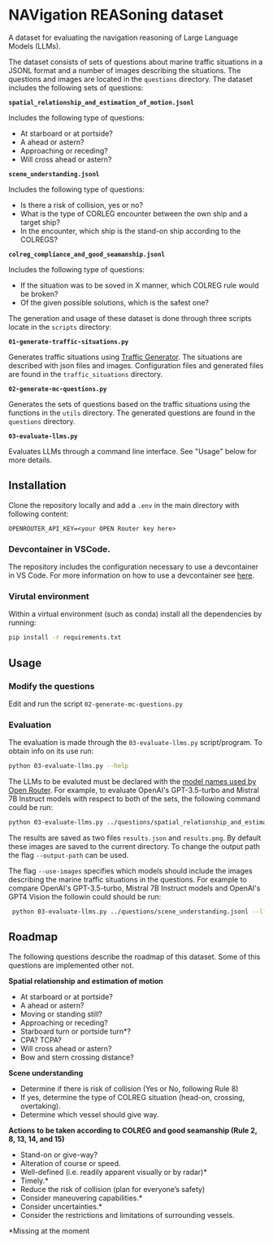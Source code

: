 # NAVigation REASoning dataset

A dataset for evaluating the navigation reasoning of Large Language Models (LLMs).

The dataset consists of sets of questions about marine traffic situations in a JSONL format and a number of images describing the situations. The questions and images are located in the `questions` directory. The dataset includes the following sets of questions:

**`spatial_relationship_and_estimation_of_motion.jsonl`**

Includes the following type of questions:

- At starboard or at portside?
- A ahead or astern?
- Approaching or receding?
- Will cross ahead or astern?

**`scene_understanding.jsonl`**

Includes the following type of questions:

- Is there a risk of collision, yes or no?
- What is the type of CORLEG encounter between the own ship and a target ship?
- In the encounter, which ship is the stand-on ship according to the COLREGS?

**`colreg_compliance_and_good_seamanship.jsonl`**

Includes the following type of questions:

- If the situation was to be soved in X manner, which COLREG rule would be broken?
- Of the given possible solutions, which is the safest one?

The generation and usage of these dataset is done through three scripts locate in the `scripts` directory:

**`01-generate-traffic-situations.py`**

Generates traffic situations using [Traffic Generator](https://github.com/dnv-opensource/ship-traffic-generator). The situations are described with json files and images. Configuration files and generated files are found in the `traffic_situations` directory.

**`02-generate-mc-questions.py`**

Generates the sets of questions based on the traffic situations using the functions in the `utils` directory. The generated questions are found in the `questions` directory.

**`03-evaluate-llms.py`**

Evaluates LLMs through a command line interface. See "Usage" below for more details.

## Installation

Clone the repository locally and add a `.env` in the main directory with following content:

```
OPENROUTER_API_KEY=<your OPEN Router key here>
```

### Devcontainer in VSCode.

The repository includes the configuration necessary to use a devcontainer in VS Code. For more information on how to use a devcontainer see [here](https://code.visualstudio.com/docs/devcontainers/tutorial).

### Virutal environment

Within a virtual environment (such as conda) install all the dependencies by running:

```bash
pip install -r requirements.txt
```

## Usage

### Modify the questions

Edit and run the script `02-generate-mc-questions.py`

### Evaluation

The evaluation is made through the `03-evaluate-llms.py` script/program. To obtain info on its use run:

```bash
python 03-evaluate-llms.py --help
```

The LLMs to be evaluted must be declared with the [model names used by Open Router](https://openrouter.ai/docs#models). For example, to evaluate OpenAI's GPT-3.5-turbo and Mistral 7B Instruct models with respect to both of the sets, the following command could be run:

```bash
python 03-evaluate-llms.py ../questions/spatial_relationship_and_estimation_of_motion.jsonl ../questions/scene_understanding.jsonl --llms  openai/gpt-3.5-turbo mistralai/mistral-7b-instruct
```

The results are saved as two files `results.json` and `results.png`. By default these images are saved to the current directory. To change the output path the flag `--output-path` can be used.

The flag `--use-images` specifies which models should include the images describing the marine traffic situations in the questions. For example to compare OpenAI's GPT-3.5-turbo, Mistral 7B Instruct models and OpenAI's GPT4 Vision the followin could should be run:

```bash
 python 03-evaluate-llms.py ../questions/scene_understanding.jsonl --llms openai/gpt-4-vision-preview mistralai/mistral-7b-instruct openai/gpt-3.5-turbo --use-images openai/gpt-4-vision-preview
```

## Roadmap

The following questions describe the roadmap of this dataset. Some of this questions are implemented other not.

**Spatial relationship and estimation of motion**

- At starboard or at portside?
- A ahead or astern?
- Moving or standing still?
- Approaching or receding?
- Starboard turn or portside turn\*?
- CPA? TCPA?
- Will cross ahead or astern?
- Bow and stern crossing distance?

**Scene understanding**

- Determine if there is risk of collision (Yes or No, following Rule 8)
- If yes, determine the type of COLREG situation (head-on, crossing, overtaking).
- Determine which vessel should give way.

**Actions to be taken according to COLREG and good seamanship (Rule 2, 8, 13, 14, and 15)**

- Stand-on or give-way?
- Alteration of course or speed.
- Well-defined (i.e. readily apparent visually or by radar)\*
- Timely.\*
- Reduce the risk of collision (plan for everyone’s safety)
- Consider maneuvering capabilities.\*
- Consider uncertainties.\*
- Consider the restrictions and limitations of surrounding vessels.

\*Missing at the moment
